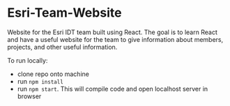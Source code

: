 # Esri-Team-Website

Website for the Esri IDT team built using React. The goal is to learn React and have a useful website for the team to give information about members, projects, and other useful information.


To run locally: 
* clone repo onto machine
* run `npm install`
* run `npm start`. This will compile code and open localhost server in browser